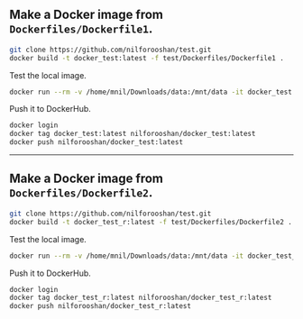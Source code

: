 ## Make a Docker image from `Dockerfiles/Dockerfile1`.

```sh
git clone https://github.com/nilforooshan/test.git
docker build -t docker_test:latest -f test/Dockerfiles/Dockerfile1 .
```

Test the local image.

```sh
docker run --rm -v /home/mnil/Downloads/data:/mnt/data -it docker_test:latest
```

Push it to DockerHub.

```sh
docker login
docker tag docker_test:latest nilforooshan/docker_test:latest
docker push nilforooshan/docker_test:latest
```

---

## Make a Docker image from `Dockerfiles/Dockerfile2`.

```sh
git clone https://github.com/nilforooshan/test.git
docker build -t docker_test_r:latest -f test/Dockerfiles/Dockerfile2 .
```

Test the local image.

```sh
docker run --rm -v /home/mnil/Downloads/data:/mnt/data -it docker_test_r:latest
```

Push it to DockerHub.

```sh
docker login
docker tag docker_test_r:latest nilforooshan/docker_test_r:latest
docker push nilforooshan/docker_test_r:latest
```
